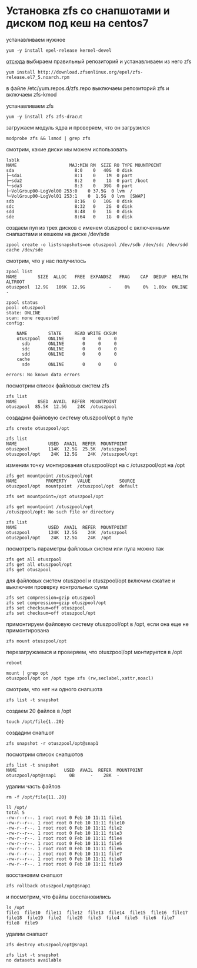 # Установка zfs со снапшотами и диском под кеш на centos7

устанавливаем нужное

    yum -y install epel-release kernel-devel

[отсюда](https://github.com/zfsonlinux/zfs/wiki/RHEL-and-CentOS) выбираем правильный репозиторий и устанавливаем из него zfs

    yum install http://download.zfsonlinux.org/epel/zfs-release.el7_5.noarch.rpm

в файле /etc/yum.repos.d/zfs.repo выключаем репозиторий zfs и включаем zfs-kmod

устанавливаем zfs
    
    yum -y install zfs zfs-dracut


загружаем модуль ядра и проверяем, что он загрузился

    modprobe zfs && lsmod | grep zfs

смотрим, какие диски мы можем использовать

    lsblk
    NAME                    MAJ:MIN RM  SIZE RO TYPE MOUNTPOINT
    sda                       8:0    0   40G  0 disk 
    ├─sda1                    8:1    0    1M  0 part 
    ├─sda2                    8:2    0    1G  0 part /boot
    └─sda3                    8:3    0   39G  0 part 
    ├─VolGroup00-LogVol00 253:0    0 37.5G  0 lvm  /
    └─VolGroup00-LogVol01 253:1    0  1.5G  0 lvm  [SWAP]
    sdb                       8:16   0   10G  0 disk 
    sdc                       8:32   0    2G  0 disk 
    sdd                       8:48   0    1G  0 disk 
    sde                       8:64   0    1G  0 disk 

создаем пул из трех дисков с именем otuszpool с включенными снапшотами и кешкем на диске /dev/sde

    zpool create -o listsnapshots=on otuszpool /dev/sdb /dev/sdc /dev/sdd cache /dev/sde

смотрим, что у нас получилось
    
    zpool list
    NAME        SIZE  ALLOC   FREE  EXPANDSZ   FRAG    CAP  DEDUP  HEALTH  ALTROOT
    otuszpool  12.9G   106K  12.9G         -     0%     0%  1.00x  ONLINE  -
    
    zpool status
    pool: otuszpool
    state: ONLINE
    scan: none requested
    config:
    
        NAME        STATE     READ WRITE CKSUM
        otuszpool   ONLINE       0     0     0
          sdb       ONLINE       0     0     0
          sdc       ONLINE       0     0     0
          sdd       ONLINE       0     0     0
        cache
          sde       ONLINE       0     0     0
    
    errors: No known data errors

посмотрим список файловых систем zfs

    zfs list
    NAME        USED  AVAIL  REFER  MOUNTPOINT
    otuszpool  85.5K  12.5G    24K  /otuszpool

создадим файловую систему otuszpool/opt в пуле

    zfs create otuszpool/opt
    
    zfs list
    NAME            USED  AVAIL  REFER  MOUNTPOINT
    otuszpool       114K  12.5G  25.5K  /otuszpool
    otuszpool/opt    24K  12.5G    24K  /otuszpool/opt


изменим точку монтирования otuszpool/opt на с /otuszpool/opt на /opt

    zfs get mountpoint /otuszpool/opt
    NAME           PROPERTY    VALUE           SOURCE
    otuszpool/opt  mountpoint  /otuszpool/opt  default
    
    zfs set mountpoint=/opt otuszpool/opt
    
    zfs get mountpoint /otuszpool/opt
    /otuszpool/opt: No such file or directory
    
    zfs list
    NAME            USED  AVAIL  REFER  MOUNTPOINT
    otuszpool       124K  12.5G    24K  /otuszpool
    otuszpool/opt    24K  12.5G    24K  /opt

посмотреть параметры файловых систем или пула можно так

    zfs get all otuszpool
    zfs get all otuszpool/opt
    zfs get otuszpool

для файловых систем otuszpool и otuszpool/opt включим сжатие и выключим проверку контрольных сумм

    zfs set compression=gzip otuszpool
    zfs set compression=gzip otuszpool/opt
    zfs set checksum=off otuszpool
    zfs set checksum=off otuszpool/opt

примонтируем файловую систему otuszpool/opt в /opt, если она еще не примонтирована

    zfs mount otuszpool/opt

перезагружаемся и проверяем, что otuszpool/opt монтируется в /opt
    
    reboot
    
    mount | grep opt
    otuszpool/opt on /opt type zfs (rw,seclabel,xattr,noacl)

смотрим, что нет ни одного снапшота
    
    zfs list -t snapshot


создаем 20 файлов в /opt

    touch /opt/file{1..20}

создадим снапшот

    zfs snapshot -r otuszpool/opt@snap1

посмотрим список снапшотов
    
    zfs list -t snapshot
    NAME                  USED  AVAIL  REFER  MOUNTPOINT
    otuszpool/opt@snap1     0B      -    28K  -

удалим часть файлов

    rm -f /opt/file{11..20}
    
    ll /opt/
    total 5
    -rw-r--r--. 1 root root 0 Feb 10 11:11 file1
    -rw-r--r--. 1 root root 0 Feb 10 11:11 file10
    -rw-r--r--. 1 root root 0 Feb 10 11:11 file2
    -rw-r--r--. 1 root root 0 Feb 10 11:11 file3
    -rw-r--r--. 1 root root 0 Feb 10 11:11 file4
    -rw-r--r--. 1 root root 0 Feb 10 11:11 file5
    -rw-r--r--. 1 root root 0 Feb 10 11:11 file6
    -rw-r--r--. 1 root root 0 Feb 10 11:11 file7
    -rw-r--r--. 1 root root 0 Feb 10 11:11 file8
    -rw-r--r--. 1 root root 0 Feb 10 11:11 file9

восстановим снапшот

    zfs rollback otuszpool/opt@snap1

и посмотрим, что файлы восстановились
    
    ls /opt
    file1  file10  file11  file12  file13  file14  file15  file16  file17  file18  file19  file2  file20  file3  file4  file5  file6  file7  file8  file9

удалим снапшот
    
    zfs destroy otuszpool/opt@snap1
    
    zfs list -t snapshot
    no datasets available
